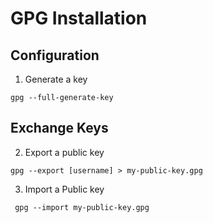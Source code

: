 # GPG Installation

## Configuration

1. Generate a key

```
gpg --full-generate-key
```

## Exchange Keys
2. Export a public key

```
gpg --export [username] > my-public-key.gpg
```

3. Import a Public key
```
 gpg --import my-public-key.gpg
 ```


